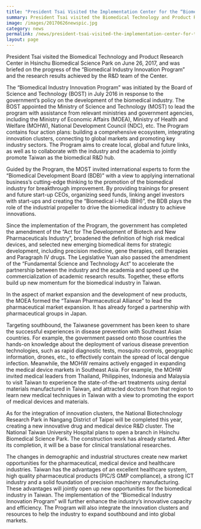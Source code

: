 ```yaml
---
title: "President Tsai Visited the Implementation Center for the “Biomedical Industry Innovation Program”"
summary: President Tsai visited the Biomedical Technology and Product Research Center in Hsinchu Biomedical Science Park on June 26, 2017
image: /images/20170626newspic.jpg
category: news
permalink: /news/president-tsai-visited-the-implementation-center-for-the-biomedical-industry-innovation-program/
layout: page
---
```


President Tsai visited the Biomedical Technology and Product Research Center in Hsinchu Biomedical Science Park on June 26, 2017, and was briefed on the progress of the “Biomedical Industry Innovation Program” and the research results achieved by the R&D team of the Center.
 
The “Biomedical Industry Innovation Program” was initiated by the Board of Science and Technology (BOST) in July 2016 in response to the government’s policy on the development of the biomedical industry.  The BOST appointed the Ministry of Science and Technology (MOST) to lead the program with assistance from relevant ministries and government agencies, including the Ministry of Economic Affairs (MOEA), Ministry of Health and Welfare (MOHW), National Development Council (NDC), etc. The Program contains four action plans: building a comprehensive ecosystem, integrating innovation clusters, connecting to global markets and promoting key industry sectors. The Program aims to create local, global and future links, as well as to collaborate with the industry and the academia to jointly promote Taiwan as the biomedical R&D hub.

Guided by the Program, the MOST invited international experts to form the “Biomedical Development Board (BDB)” with a view to applying international business’s cutting-edge thinking to the promotion of the biomedical industry for breakthrough improvement.  By providing trainings for present and future start-up CEOs, organizing seed funds, linking angel investors with start-ups and creating the “Biomedical i-Hub (BIH)”, the BDB plays the role of the industrial propeller to drive the biomedical industry to achieve innovations. 
 
Since the implementation of the Program, the government has completed the amendment of the “Act for The Development of Biotech and New Pharmaceuticals Industry”, broadened the definition of high risk medical devices, and selected new emerging biomedical items for strategic development, including precision medicine, gene therapies, cell therapies and Paragraph IV drugs.  The Legislative Yuan also passed the amendment of the “Fundamental Science and Technology Act” to accelerate the partnership between the industry and the academia and speed up the commercialization of academic research results.  Together, these efforts build up new momentum for the biomedical industry in Taiwan.

In the aspect of market expansion and the development of new products, the MOEA formed the “Taiwan Pharmaceutical Alliance” to lead the pharmaceutical market expansion.  It has already forged a partnership with pharmaceutical groups in Japan.  

Targeting southbound, the Taiwanese government has been keen to share the successful experiences in disease prevention with Southeast Asian countries.  For example, the government passed onto those countries the hands-on knowledge about the deployment of various disease prevention technologies, such as rapid diagnostic tests, mosquito controls, geographic information, drones, etc., to effectively contain the spread of local dengue infection.  Meanwhile, the MOHW remains actively engaged in expanding the medical device markets in Southeast Asia.  For example, the MOHW invited medical leaders from Thailand, Philippines, Indonesia and Malaysia to visit Taiwan to experience the state-of-the-art treatments using dental materials manufactured in Taiwan, and attracted doctors from that region to learn new medical techniques in Taiwan with a view to promoting the export of medical devices and materials.

As for the integration of innovation clusters, the National Biotechnology Research Park in Nangang District of Taipei will be completed this year, creating a new innovative drug and medical device R&D cluster.  The National Taiwan University Hospital plans to open a branch in Hsinchu Biomedical Science Park. The construction work has already started. After its completion, it will be a base for clinical translational researches.  
 
The changes in demographic and industrial structures create new market opportunities for the pharmaceutical, medical device and healthcare industries.  Taiwan has the advantages of an excellent healthcare system, high quality pharmaceutical products (PIC/S GMP compliance), a strong ICT industry and a solid foundation of precision machinery manufacturing.  These advantages will jointly open up new opportunities for the biomedical industry in Taiwan.  The implementation of the “Biomedical Industry Innovation Program” will further enhance the industry’s innovative capacity and efficiency.  The Program will also integrate the innovation clusters and resources to help the industry to expand southbound and into global markets.

